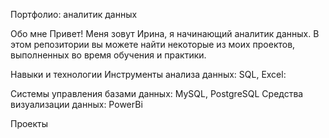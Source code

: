 Портфолио: аналитик данных



Обо мне
Привет! Меня зовут Ирина, я начинающий аналитик данных. В этом репозитории вы можете найти некоторые из моих проектов, выполненных во время обучения и практики.


Навыки и технологии
Инструменты анализа данных: SQL, Excel:

Системы управления базами данных: MySQL, PostgreSQL
Средства визуализации данных: PowerBi


Проекты

